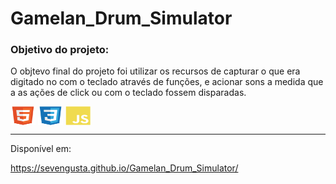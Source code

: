 # Gamelan_Drum_Simulator
<h3>Objetivo do projeto:</h3>

O objtevo final do projeto foi utilizar os recursos de capturar o que era digitado no com o teclado através de funções, e acionar sons a medida que a as ações de click ou com o teclado fossem disparadas. 
<br>

  <a target="_blank" rel="noopener noreferrer nofollow" href="https://raw.githubusercontent.com/devicons/devicon/master/icons/html5/html5-original.svg"><img align="center" alt="HTML" height="30" width="40" src="https://raw.githubusercontent.com/devicons/devicon/master/icons/html5/html5-original.svg" style="max-width: 100%;"></a>
  <a target="_blank" rel="noopener noreferrer nofollow" href="https://raw.githubusercontent.com/devicons/devicon/master/icons/css3/css3-original.svg"><img align="center" alt="CSS" height="30" width="40" src="https://raw.githubusercontent.com/devicons/devicon/master/icons/css3/css3-original.svg" style="max-width: 100%;"></a>
  <a target="_blank" rel="noopener noreferrer nofollow" href="https://raw.githubusercontent.com/devicons/devicon/master/icons/javascript/javascript-plain.svg"><img align="center" alt="Js" height="30" width="40" src="https://raw.githubusercontent.com/devicons/devicon/master/icons/javascript/javascript-plain.svg" style="max-width: 100%;"></a>
</div>


<hr>

Disponível em:

https://sevengusta.github.io/Gamelan_Drum_Simulator/

